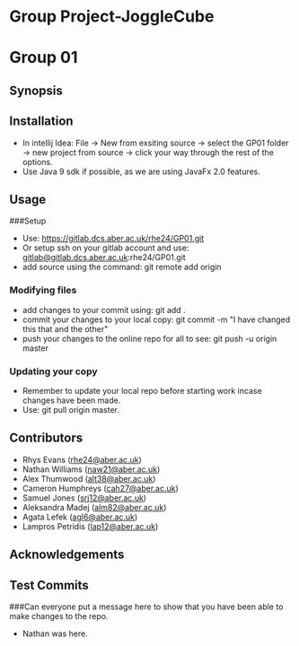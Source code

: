 # Group Project-JoggleCube
# Group 01
## Synopsis

## Installation

* In intellij Idea: File -> New from exsiting source -> select the GP01 folder -> new project from source -> click your way through the rest of the options.
* Use Java 9 sdk if possible, as we are using JavaFx 2.0 features.

## Usage

###Setup

* Use: https://gitlab.dcs.aber.ac.uk/rhe24/GP01.git
* Or setup ssh on your gitlab account and use: gitlab@gitlab.dcs.aber.ac.uk:rhe24/GP01.git
* add source using the command: git remote add origin <url>

### Modifying files

* add changes to your commit using: git add .
* commit your changes to your local copy: git commit -m "I have changed this that and the other"
* push your changes to the online repo for all to see: git push -u origin master
 
### Updating your copy
* Remember to update your local repo before starting work incase changes have been made.
* Use: git pull origin master.

## Contributors

* Rhys Evans (rhe24@aber.ac.uk)
* Nathan Williams (naw21@aber.ac.uk)
* Alex Thumwood (alt38@aber.ac.uk)
* Cameron Humphreys (cah27@aber.ac.uk)
* Samuel Jones (srj12@aber.ac.uk)
* Aleksandra Madej (alm82@aber.ac.uk)
* Agata Lefek (agl6@aber.ac.uk)
* Lampros Petridis (lap12@aber.ac.uk)

## Acknowledgements


## Test Commits
###Can everyone put a message here to show that you have been able to make changes to the repo.

* Nathan was here.